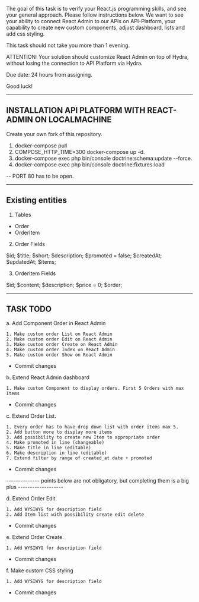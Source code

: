 The goal of this task is to verify your React.js programming skills, and see your general approach. Please follow instructions below. We want to see your ability to connect React Admin to our APIs on API-Platform, your capability to create new custom components, adjust dashboard, lists and add css styling.

This task should not take you more than 1 evening. 

ATTENTION: Your solution should customize React Admin on top of Hydra, without losing the connection to API Platform via Hydra.

Due date: 24 hours from assigning.

Good luck!


--------------------------------------------------------------
  INSTALLATION API PLATFORM WITH REACT-ADMIN ON LOCALMACHINE
--------------------------------------------------------------

Create your own fork of this repository.

  1. docker-compose pull
  2. COMPOSE_HTTP_TIME=300 docker-compose up -d. 
  3. docker-compose exec php bin/console doctrine:schema:update --force. 
  4. docker-compose exec php bin/console doctrine:fixtures:load 
    
  -- PORT 80 has to be open. 


---------------------------------------------
Existing entities 
---------------------------------------------

1. Tables 
- Order
- OrderItem

2. Order Fields
 
 $id;
 $title;
 $short;
 $description;
 $promoted = false;
 $createdAt;
 $updatedAt;
 $items;

3. OrderItem Fields

 $id;
 $content;
 $description;
 $price = 0;
 $order;
 
 
---------------------------------------------
 TASK TODO 
---------------------------------------------

a. Add Component Order in React Admin 
  
    1. Make custom order List on React Admin  
    2. Make custom order Edit on React Admin
    3. Make custom order Create on React Admin
    4. Make custom order Index on React Admin
    5. Make custom order Show on React Admin

 - Commit changes 
 
 
b. Extend React Admin dashboard   

    1. Make custom Component to display orders. First 5 Orders with max Items  
    
- Commit changes
    
    
c. Extend Order List.

    1. Every order has to have drop down list with order items max 5. 
    2. Add button more to display more items
    3. Add possibility to create new Item to appropriate order
    4. Make promoted in line (changeable)
    5. Make title in line (editable) 
    6. Make description in line (editable)
    7. Extend filter by range of created_at date + promoted

- Commit changes


-------------- points below are not obligatory, but completing them is a big plus -------------------


d. Extend Order Edit.

    1. Add WYSIWYG for description field 
    2. Add Item list with possibility create edit delete
        
- Commit changes
        
e. Extend Order Create.

    1. Add WYSIWYG for description field

- Commit changes
    
f. Make custom CSS styling 

    1. Add WYSIWYG for description field    
    
- Commit changes


